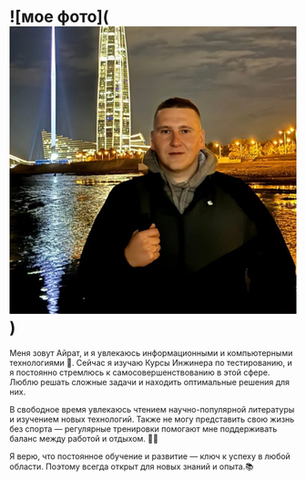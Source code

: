 # ![мое фото](![alt text](image.png)) 
Меня зовут Айрат, и я увлекаюсь  информационными и компьютерными технологиями 🧠. Сейчас я изучаю Курсы Инжинера по тестированию, и я постоянно стремлюсь к самосовершенствованию в этой сфере. Люблю решать сложные задачи и находить оптимальные решения для них.

В свободное время увлекаюсь чтением научно-популярной литературы и изучением новых технологий. Также не могу представить свою жизнь без спорта — регулярные тренировки помогают мне поддерживать баланс между работой и отдыхом. 🏃‍♂️

Я верю, что постоянное обучение и развитие — ключ к успеху в любой области. Поэтому всегда открыт для новых знаний и опыта.📚